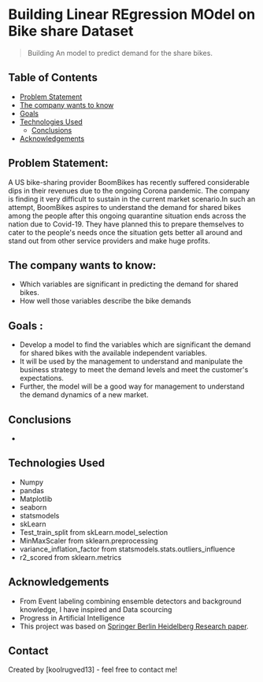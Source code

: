 # Building Linear REgression MOdel on Bike share Dataset 
> Building An model to predict demand for the share bikes.


## Table of Contents
* [Problem Statement](#Problem-statement)
* [The company wants to know](the_company_wants_to_know)
* [Goals](goals)
* [Technologies Used](#technologies-used)
    * [Conclusions](#conclusions)
* [Acknowledgements](#acknowledgements)
  

<!-- You can include any other section that is pertinent to your problem -->

## Problem Statement:
A US bike-sharing provider BoomBikes has recently suffered considerable dips in their revenues due to the ongoing Corona pandemic. The company is finding it very difficult to sustain in the current market scenario.In such an attempt, BoomBikes aspires to understand the demand for shared bikes among the people after this ongoing quarantine situation ends across the nation due to Covid-19. They have planned this to prepare themselves to cater to the people's needs once the situation gets better all around and stand out from other service providers and make huge profits.

## The company wants to know:
- Which variables are significant in predicting the demand for shared bikes.
- How well those variables describe the bike demands

## Goals :
- Develop a model to find the variables which are significant the demand for shared bikes with the available independent variables.
- It will be used by the management to understand and manipulate the business strategy to meet the demand levels and meet the customer's expectations.
- Further, the model will be a good way for management to understand the demand dynamics of a new market.


<!-- You don't have to answer all the questions - just the ones relevant to your project. -->

## Conclusions
-










<!-- You don't have to answer all the questions - just the ones relevant to your project. -->


## Technologies Used
- Numpy
- pandas
- Matplotlib
- seaborn
- statsmodels
- skLearn
- Test_train_split from skLearn.model_selection
- MinMaxScaler from sklearn.preprocessing
- variance_inflation_factor from statsmodels.stats.outliers_influence
- r2_scored from sklearn.metrics

<!-- As the libraries versions keep on changing, it is recommended to mention the version of library used in this project -->

## Acknowledgements
- From Event labeling combining ensemble detectors and background knowledge, I have inspired and Data scourcing 
- Progress in Artificial Intelligence
- This project was based on [Springer Berlin Heidelberg Research paper](http://dx.doi.org/10.1007/s13748-013-0040-3]).


## Contact
Created by [koolrugved13] - feel free to contact me!


<!-- Optional -->
<!-- ## License -->
<!-- This project is open source and available under the [... License](). -->

<!-- You don't have to include all sections - just the one's relevant to your project -->

